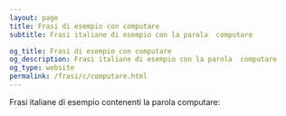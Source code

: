 ```yaml
---
layout: page
title: Frasi di esempio con computare 
subtitle: Frasi italiane di esempio con la parola  computare

og_title: Frasi di esempio con computare 
og_description: Frasi italiane di esempio con la parola  computare
og_type: website
permalink: /frasi/c/computare.html
---
```


Frasi italiane di esempio contenenti la parola computare:


